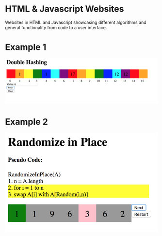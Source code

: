 # HTML & Javascript Websites

Websites in HTML and Javascript showcasing different algorithms and general functionality from code to a user interface. 
 
# Example 1
![DoubleHashing](https://github.com/DylanNAron/HTML-sites/blob/master/DoubleHashing.png)

# Example 2
![RandomizeInPlace](https://github.com/DylanNAron/HTML-sites/blob/master/RandomizeInPlace.png)
